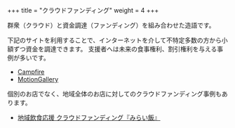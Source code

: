 +++
title = "クラウドファンディング"
weight = 4
+++

群衆（クラウド）と資金調達（ファンディング）を組み合わせた造語です。

下記のサイトを利用することで、インターネットを介して不特定多数の方から小額ずつ資金を調達できます。
支援者へは未来の食事権利、割引権利を与える事例が多いです。

- [Campfire](https://help.camp-fire.jp/hc/ja/articles/360040309611)
- [MotionGallery](https://motion-gallery.net/blog/suportprogram)

個別のお店でなく、地域全体のお店に対してのクラウドファンディング事例もあります。

- [地域飲食応援 クラウドファンディング『みらい飯』](https://readyfor.jp/pp/miraimeshi)
